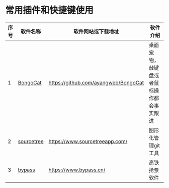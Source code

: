 # 常用插件和快捷键使用
| 序号 | 软件名称                                         | 软件网站或下载地址                   | 软件介绍                                 |
| ---- | ------------------------------------------------ | ------------------------------------ | ---------------------------------------- |
| 1    | [BongoCat](https://github.com/ayangweb/BongoCat) | https://github.com/ayangweb/BongoCat | 桌面宠物，敲键盘或者鼠标操作都会事实跟进 |
| 2    | [sourcetree](https://www.sourcetreeapp.com/)     | https://www.sourcetreeapp.com/       | 图形化管理git工具                        |
| 3    | [bypass](https://www.bypass.cn/)                 | https://www.bypass.cn/               | 高铁抢票软件                             |